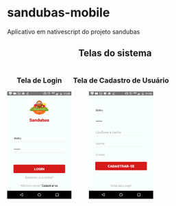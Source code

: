 # sandubas-mobile
Aplicativo em nativescript do projeto sandubas

<h2 align="center">Telas do sistema</h2>
<div align="center" width: 150px; style="display: inline-block;">
	<h3>Tela de Login</h3>
	<img src="images/login.png" height="250" width="150" alt="" />
</div>
<div align="center" width: 150px; style="display: inline-block;">
	<h3>Tela de Cadastro de Usuário</h3>
	<img src="images/cadastro.png" height="250" width="150" alt="" />
</div>
